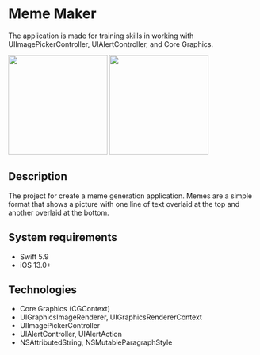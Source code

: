 # Meme Maker
The application is made for training skills in working with UIImagePickerController, UIAlertController, and Core Graphics.

<img src="https://github.com/user-attachments/assets/cc7de44b-fb67-4cfb-b223-216087d5bb01" width="200">
<img src="https://github.com/user-attachments/assets/7bdb8512-cd59-44b9-83c2-0fba90ac3986" width="200">

## Description
The project for create a meme generation application. Memes are a simple format that shows a picture with one line of text overlaid at the top and another overlaid at the bottom.
## System requirements
* Swift 5.9
* iOS 13.0+
## Technologies
* Core Graphics (CGContext)
* UIGraphicsImageRenderer, UIGraphicsRendererContext
* UIImagePickerController
* UIAlertController, UIAlertAction
* NSAttributedString, NSMutableParagraphStyle
